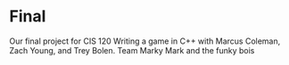 # Final
Our final project for CIS 120
Writing a game in C++ with Marcus Coleman, Zach Young, and Trey Bolen.
Team Marky Mark and the funky bois

